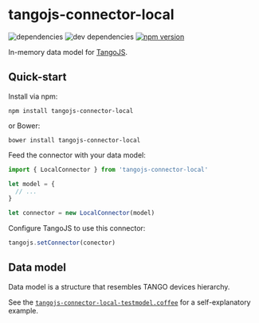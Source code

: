 # tangojs-connector-local

![dependencies](https://img.shields.io/david/mliszcz/tangojs.svg)
![dev dependencies](https://img.shields.io/david/dev/mliszcz/tangojs.svg)
[ ![npm version](https://img.shields.io/npm/v/tangojs.svg)
](https://www.npmjs.com/package/tangojs-connector-local)

In-memory data model for [TangoJS](https://github.com/mliszcz/tangojs).

## Quick-start
Install via npm:
```
npm install tangojs-connector-local
```
or Bower:
```
bower install tangojs-connector-local
```

Feed the connector with your data model:
```javascript
import { LocalConnector } from 'tangojs-connector-local'

let model = {
  // ...
}

let connector = new LocalConnector(model)
```

Configure TangoJS to use this connector:
```javascript
tangojs.setConnector(conector)
```

## Data model
Data model is a structure that resembles TANGO devices hierarchy.

See the [`tangojs-connector-local-testmodel.coffee`](src/tangojs-connector-local-testmodel.coffee) for a self-explanatory example.
